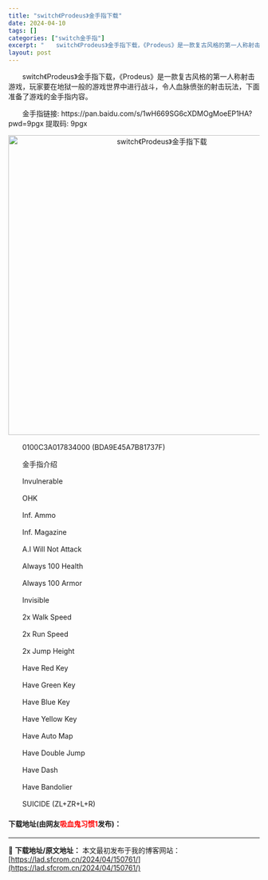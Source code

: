 ```yaml
---
title: "switch《Prodeus》金手指下载"
date: 2024-04-10
tags: []
categories: ["switch金手指"]
excerpt: "　　switch《Prodeus》金手指下载，《Prodeus》是一款复古风格的第一人称射击游戏，玩家要在地狱一般的游戏世界中进行战斗，令人血脉偾张的射击玩法，下面准备了游戏的金手指内容。 　　金手指链接: https://pan.baidu.com/s/1wH669SG6cXDMOgMoeEP1H&hellip;"
layout: post
---
```


 <p>　　switch《Prodeus》金手指下载，《Prodeus》是一款复古风格的第一人称射击游戏，玩家要在地狱一般的游戏世界中进行战斗，令人血脉偾张的射击玩法，下面准备了游戏的金手指内容。</p> <p>　　金手指链接: https://pan.baidu.com/s/1wH669SG6cXDMOgMoeEP1HA?pwd=9pgx 提取码: 9pgx</p> <p align="center"><img align="" border="0" src="https://lad.sfcrom.cn/wp-content/uploads/2024/04/20240410_6615e38c0b9b0.webp" width="600" alt="switch《Prodeus》金手指下载" /></p> <p>　　0100C3A017834000 (BDA9E45A7B81737F)</p> <p>　　金手指介绍</p> <p>　　Invulnerable</p> <p>　　OHK</p> <p>　　Inf. Ammo</p> <p>　　Inf. Magazine</p> <p>　　A.I Will Not Attack</p> <p>　　Always 100 Health</p> <p>　　Always 100 Armor</p> <p>　　Invisible</p> <p>　　2x Walk Speed</p> <p>　　2x Run Speed</p> <p>　　2x Jump Height</p> <p>　　Have Red Key</p> <p>　　Have Green Key</p> <p>　　Have Blue Key</p> <p>　　Have Yellow Key</p> <p>　　Have Auto Map</p> <p>　　Have Double Jump</p> <p>　　Have Dash</p> <p>　　Have Bandolier</p> <p>　　SUICIDE (ZL+ZR+L+R)</p> <p><h4>下载地址(由网友<font color="red">吸血鬼习惯1</font>发布)：</h4></p> 

---
📖 **下载地址/原文地址：** 本文最初发布于我的博客网站：[https://lad.sfcrom.cn/2024/04/150761/](https://lad.sfcrom.cn/2024/04/150761/)
